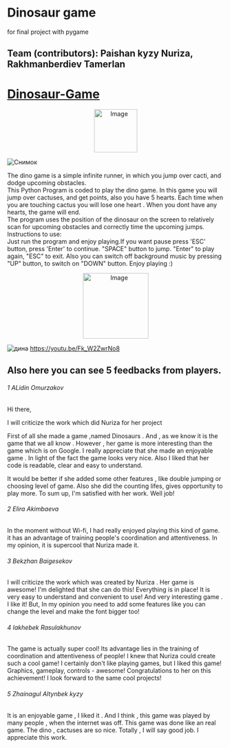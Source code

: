 # Dinosaur game
for final project with pygame
## Team (contributors): Paishan kyzy Nuriza, Rakhmanberdiev Tamerlan
# [Dinosaur-Game](chrome://dino)
<div align="center" ><img src="https://github.com/sgagankumar/Chrome-Dinosaur-Game-Hack/blob/master/Images/IMG1.JPG" alt="Image" width=auto height=100px/></div>

![Снимок](https://user-images.githubusercontent.com/73305001/102693847-561c4c00-423f-11eb-8b3a-312467e3e092.JPG)

The dino game is a simple infinite runner, in which you jump over cacti, and dodge upcoming obstacles.<br>
This Python Program is coded to play the dino game. In this game you will jump over cactuses, and get points, also you have 5 hearts. Each time when
you are touching cactus you will lose one heart . When you dont have any hearts, the game will end.<br>
The program uses the position of the dinosaur on the screen to relatively scan for upcoming obstacles and correctly time the upcoming jumps.
Instructions to use:<br>
Just run the program and enjoy playing.If you want pause press 'ESC' button, press 'Enter' to continue. "SPACE" button to jump. "Enter" to play again, "ESC" to exit. Also you can switch off background music by pressing "UP" button, to switch on "DOWN" button. Enjoy playing :)
<div align="center" ><img src="https://github.com/sgagankumar/Chrome-Dinosaur-Game-Hack/blob/master/Images/Dino_non-birthday_version.gif" alt="Image" width=auto height=152px/></div>

![дина](https://user-images.githubusercontent.com/73305001/102693857-616f7780-423f-11eb-874b-a205eb501856.JPG)
https://youtu.be/Fk_W2ZwrNo8
## Also here you can see 5 feedbacks from players. 
###### 1 ALidin Omurzakov
Hi there,

I will criticize  the work which did Nuriza for her project

First of all she made a game ,named Dinosaurs . 
And , as we know it is the game that we all know . However , her game is more interesting than the game which is on Google. 
I really appreciate that she made an enjoyable game . In light of the fact  the game looks very nice. Also I liked that her code is readable, clear and easy to understand. 

It would be better if she added some other features , like double jumping or choosing level of game. Also she did  the counting lifes, gives opportunity to play more.
To sum up, I'm satisfied with her work. Well job!
###### 2 Elira Akimbaeva
In the moment without Wi-fi, I had really enjoyed playing this kind of game. it has an advantage of training people's coordination and attentiveness. In my opinion, it is supercool that Nuriza made it.
###### 3 Bekzhan Baigesekov
I will criticize the work which was created by Nuriza . Her game is awesome! I'm delighted that she can do this! Everything is in place! It is very easy to understand and convenient to use! And very interesting game . I like it! But, In my opinion you need to add some features like you can change the level and make the font bigger too!
###### 4 Iakhebek Rasulakhunov
The game is actually super cool! Its advantage lies in the training of coordination and attentiveness of people! I knew that Nuriza could create such a cool game! I certainly don't like playing games, but I liked this game! Graphics, gameplay, controls - awesome! Congratulations to her on this achievement! I look forward to the same cool projects!
###### 5 Zhainagul Altynbek kyzy
It is an enjoyable game , I liked it . And I think , this game was played by many people , when the internet was off. This game was done like an real game. The dino , cactuses are so nice. Totally , I will say good job. I appreciate this work.
